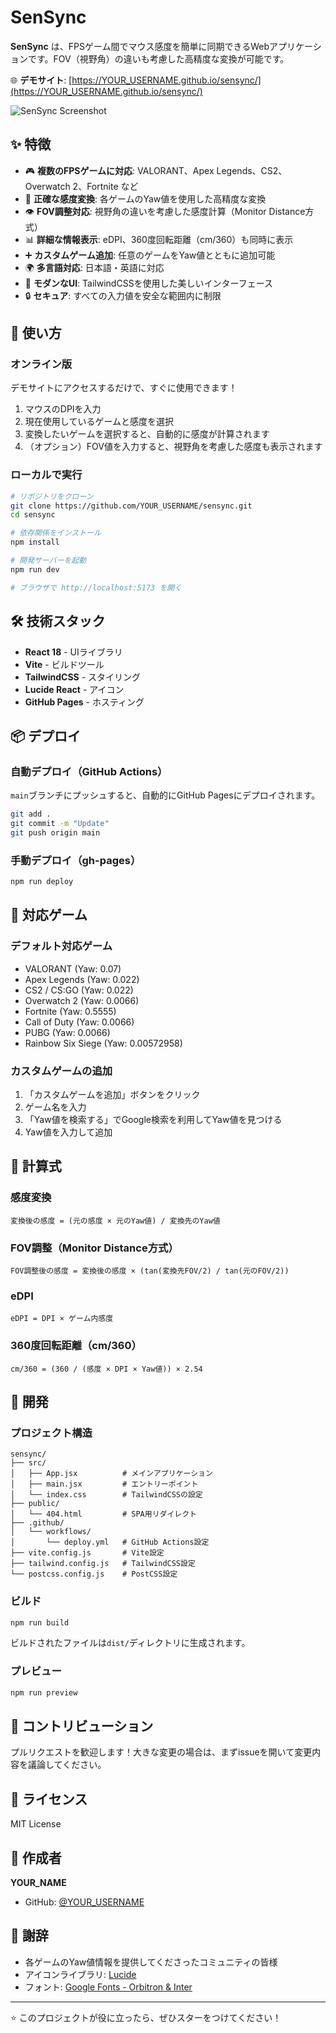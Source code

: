 # SenSync

**SenSync** は、FPSゲーム間でマウス感度を簡単に同期できるWebアプリケーションです。FOV（視野角）の違いも考慮した高精度な変換が可能です。

🌐 **デモサイト**: [https://YOUR_USERNAME.github.io/sensync/](https://YOUR_USERNAME.github.io/sensync/)

![SenSync Screenshot](https://via.placeholder.com/800x400?text=SenSync+Screenshot)

## ✨ 特徴

- 🎮 **複数のFPSゲームに対応**: VALORANT、Apex Legends、CS2、Overwatch 2、Fortnite など
- 🔄 **正確な感度変換**: 各ゲームのYaw値を使用した高精度な変換
- 👁️ **FOV調整対応**: 視野角の違いを考慮した感度計算（Monitor Distance方式）
- 📊 **詳細な情報表示**: eDPI、360度回転距離（cm/360）も同時に表示
- ➕ **カスタムゲーム追加**: 任意のゲームをYaw値とともに追加可能
- 🌍 **多言語対応**: 日本語・英語に対応
- 🎨 **モダンなUI**: TailwindCSSを使用した美しいインターフェース
- 🔒 **セキュア**: すべての入力値を安全な範囲内に制限

## 🚀 使い方

### オンライン版

デモサイトにアクセスするだけで、すぐに使用できます！

1. マウスのDPIを入力
2. 現在使用しているゲームと感度を選択
3. 変換したいゲームを選択すると、自動的に感度が計算されます
4. （オプション）FOV値を入力すると、視野角を考慮した感度も表示されます

### ローカルで実行

```bash
# リポジトリをクローン
git clone https://github.com/YOUR_USERNAME/sensync.git
cd sensync

# 依存関係をインストール
npm install

# 開発サーバーを起動
npm run dev

# ブラウザで http://localhost:5173 を開く
```

## 🛠️ 技術スタック

- **React 18** - UIライブラリ
- **Vite** - ビルドツール
- **TailwindCSS** - スタイリング
- **Lucide React** - アイコン
- **GitHub Pages** - ホスティング

## 📦 デプロイ

### 自動デプロイ（GitHub Actions）

`main`ブランチにプッシュすると、自動的にGitHub Pagesにデプロイされます。

```bash
git add .
git commit -m "Update"
git push origin main
```

### 手動デプロイ（gh-pages）

```bash
npm run deploy
```

## 🎯 対応ゲーム

### デフォルト対応ゲーム

- VALORANT (Yaw: 0.07)
- Apex Legends (Yaw: 0.022)
- CS2 / CS:GO (Yaw: 0.022)
- Overwatch 2 (Yaw: 0.0066)
- Fortnite (Yaw: 0.5555)
- Call of Duty (Yaw: 0.0066)
- PUBG (Yaw: 0.0066)
- Rainbow Six Siege (Yaw: 0.00572958)

### カスタムゲームの追加

1. 「カスタムゲームを追加」ボタンをクリック
2. ゲーム名を入力
3. 「Yaw値を検索する」でGoogle検索を利用してYaw値を見つける
4. Yaw値を入力して追加

## 🧮 計算式

### 感度変換
```
変換後の感度 = (元の感度 × 元のYaw値) / 変換先のYaw値
```

### FOV調整（Monitor Distance方式）
```
FOV調整後の感度 = 変換後の感度 × (tan(変換先FOV/2) / tan(元のFOV/2))
```

### eDPI
```
eDPI = DPI × ゲーム内感度
```

### 360度回転距離（cm/360）
```
cm/360 = (360 / (感度 × DPI × Yaw値)) × 2.54
```

## 📝 開発

### プロジェクト構造

```
sensync/
├── src/
│   ├── App.jsx          # メインアプリケーション
│   ├── main.jsx         # エントリーポイント
│   └── index.css        # TailwindCSSの設定
├── public/
│   └── 404.html         # SPA用リダイレクト
├── .github/
│   └── workflows/
│       └── deploy.yml   # GitHub Actions設定
├── vite.config.js       # Vite設定
├── tailwind.config.js   # TailwindCSS設定
└── postcss.config.js    # PostCSS設定
```

### ビルド

```bash
npm run build
```

ビルドされたファイルは`dist/`ディレクトリに生成されます。

### プレビュー

```bash
npm run preview
```

## 🤝 コントリビューション

プルリクエストを歓迎します！大きな変更の場合は、まずissueを開いて変更内容を議論してください。

## 📄 ライセンス

MIT License

## 👤 作成者

**YOUR_NAME**

- GitHub: [@YOUR_USERNAME](https://github.com/YOUR_USERNAME)

## 🙏 謝辞

- 各ゲームのYaw値情報を提供してくださったコミュニティの皆様
- アイコンライブラリ: [Lucide](https://lucide.dev/)
- フォント: [Google Fonts - Orbitron & Inter](https://fonts.google.com/)

---

⭐ このプロジェクトが役に立ったら、ぜひスターをつけてください！
